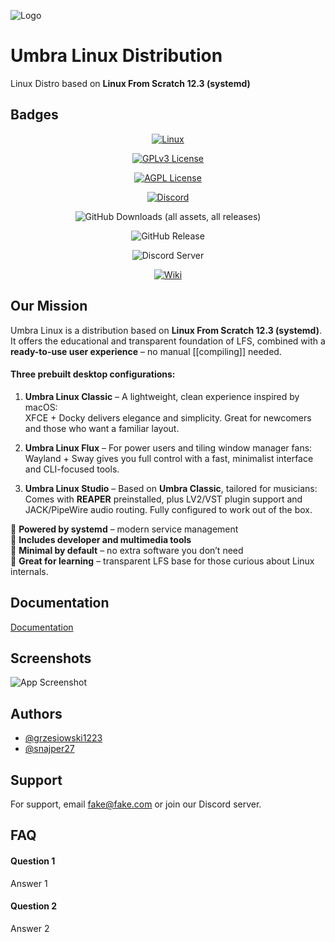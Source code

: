 
![Logo](https://dev-to-uploads.s3.amazonaws.com/uploads/articles/th5xamgrr6se0x5ro4g6.png)


# Umbra Linux Distribution

Linux Distro based on **Linux From Scratch 12.3 (systemd)**

## Badges
<div align="center">
  
[![Linux](https://img.shields.io/badge/Linux-FCC624?logo=linux&logoColor=black)](https://linux.org/)

[![GPLv3 License](https://img.shields.io/badge/License-GPL%20v3-yellow.svg)](https://opensource.org/licenses/)

[![AGPL License](https://img.shields.io/badge/license-AGPL-blue.svg)](http://www.gnu.org/licenses/agpl-3.0)

[![Discord](https://img.shields.io/badge/Discord-%235865F2.svg?&logo=discord&logoColor=white)](#)

![GitHub Downloads (all assets, all releases)](https://img.shields.io/github/downloads/grzesiowski1223/UmbraLinux/total)

![GitHub Release](https://img.shields.io/github/v/release/grzesiowski1223/UmbraLinux)


![Discord Server](https://img.shields.io/discord/1383811397644976188?label=Discord&logo=discord)

[![Wiki](https://img.shields.io/badge/Read-wiki-cc5490.svg?logo=github)](#)
</div>

## Our Mission

Umbra Linux is a distribution based on **Linux From Scratch 12.3 (systemd)**. It offers the educational and transparent foundation of LFS, combined with a **ready-to-use user experience** – no manual [[compiling]] needed.

#### Three prebuilt desktop configurations:

1. **Umbra Linux Classic** – A lightweight, clean experience inspired by macOS:  
    XFCE + Docky delivers elegance and simplicity. Great for newcomers and those who want a familiar layout.
    
2. **Umbra Linux Flux** – For power users and tiling window manager fans:  
    Wayland + Sway gives you full control with a fast, minimalist interface and CLI-focused tools.
    
3. **Umbra Linux Studio** – Based on **Umbra Classic**, tailored for musicians:  
    Comes with **REAPER** preinstalled, plus LV2/VST plugin support and JACK/PipeWire audio routing. Fully configured to work out of the box.
    

🔹 **Powered by systemd** – modern service management  
🔹 **Includes developer and multimedia tools**  
🔹 **Minimal by default** – no extra software you don’t need  
🔹 **Great for learning** – transparent LFS base for those curious about Linux internals. 
## Documentation

[Documentation](https://nerdnetwork.infy.uk/?i=1)


## Screenshots

![App Screenshot](https://via.placeholder.com/468x300?text=App+Screenshot+Here)


## Authors

- [@grzesiowski1223](https://www.github.com/grzesiowski1223)
- [@snajper27](https://www.github.com/snajper27)


## Support

For support, email fake@fake.com or join our Discord server.


## FAQ

#### Question 1

Answer 1

#### Question 2

Answer 2

